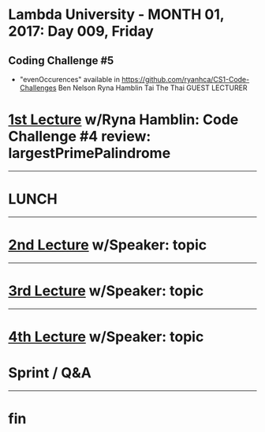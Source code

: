 # Lambda University - MONTH 01, 2017: Day 009, Friday
## Coding Challenge #5
- "evenOccurences" available in https://github.com/ryanhca/CS1-Code-Challenges
Ben Nelson
Ryna Hamblin
Tai The Thai
GUEST LECTURER
# [1st Lecture](URL) w/Ryna Hamblin: Code Challenge #4 review: largestPrimePalindrome 

***
# LUNCH
***

# [2nd Lecture](URL) w/Speaker: topic

***

# [3rd Lecture](URL) w/Speaker: topic

***

# [4th Lecture](URL) w/Speaker: topic

# Sprint / Q&A

***

# fin
